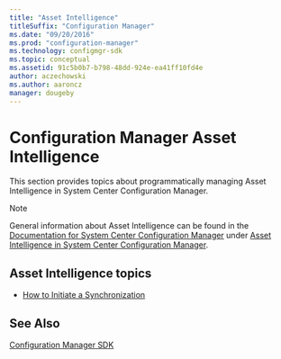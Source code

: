 ```yaml
---
title: "Asset Intelligence"
titleSuffix: "Configuration Manager"
ms.date: "09/20/2016"
ms.prod: "configuration-manager"
ms.technology: configmgr-sdk
ms.topic: conceptual
ms.assetid: 91c5b0b7-b798-48dd-924e-ea41ff10fd4e
author: aczechowski
ms.author: aaroncz
manager: dougeby
---
```

# Configuration Manager Asset Intelligence
This section provides topics about programmatically managing Asset Intelligence in System Center Configuration Manager.  

> [!NOTE]
>  General information about Asset Intelligence can be found in the [Documentation for System Center Configuration Manager](https://technet.microsoft.com/en-us/library/mt346023.aspx) under [Asset Intelligence in System Center Configuration Manager](https://technet.microsoft.com/en-us/library/mt634336.aspx).  

## Asset Intelligence topics  

-   [How to Initiate a Synchronization](../../../../develop/core/clients/asset-intelligence/how-to-initiate-a-synchronization.md)  

## See Also  
 [Configuration Manager SDK](../../../../develop/core/misc/system-center-configuration-manager-sdk.md)
